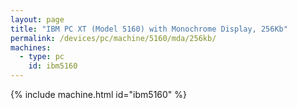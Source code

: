 ```yaml
---
layout: page
title: "IBM PC XT (Model 5160) with Monochrome Display, 256Kb"
permalink: /devices/pc/machine/5160/mda/256kb/
machines:
  - type: pc
    id: ibm5160
---
```


{% include machine.html id="ibm5160" %}
